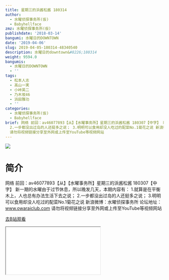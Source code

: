 ```yaml
---
title: 星期三的浜酱松酱 180314
author:
  - 水曜侦探事务所(仮)
  - Babyhellface
zmz: 水曜侦探事务所(仮)
publishdate: '2018-03-14'
bangumi: 水曜日的DOWNTOWN
date: '2019-04-06'
slug: 2019-04-05-180314-48340540
description: 水曜日的downtown&#8226;180314
weight: 9594.0
bangumis:
  - 水曜日的DOWNTOWN
  - ''
tags:
  - 松本人志
  - 高山一実
  - 小峠英二
  - 乃木坂46
  - 浜田雅功
  - ''
categories:
  - 水曜侦探事务所(仮)
  - Babyhellface
brief: 网络 前回：av46077893【从】【水曜事务所】星期三的浜酱松酱 180307【中字】 新一期的水曜由于过节休息，所以晚发几天，本期内容有： 1.就算是在平衡木上，人也总有办法生活下去之说；
  2.一步都没出过岛的人还挺多之说； 3.明明可以食用却没人吃过的配菜No.1菊花之说 新浪微博：水曜侦探事务所 论坛地址：www.owaraiclub.com
  请勿将视频链接分享至外网或上传至YouTube等视频网站
---
```

![](https://raw.githubusercontent.com/tcgriffith/owaraisite/master/static/tmpimg/vQpXzaN.jpg)
# 简介  
网络
前回：av46077893【从】【水曜事务所】星期三的浜酱松酱 180307【中字】
新一期的水曜由于过节休息，所以晚发几天，本期内容有：
1.就算是在平衡木上，人也总有办法生活下去之说；
2.一步都没出过岛的人还挺多之说；
3.明明可以食用却没人吃过的配菜No.1菊花之说
新浪微博：水曜侦探事务所    论坛地址：www.owaraiclub.com
请勿将视频链接分享至外网或上传至YouTube等视频网站  

[去B站观看](https://www.bilibili.com/video/av48340540/)
<div class ="resp-container"><iframe class="testiframe" src="//player.bilibili.com/player.html?aid=48340540"", scrolling="no", allowfullscreen="true" > </iframe></div> 
